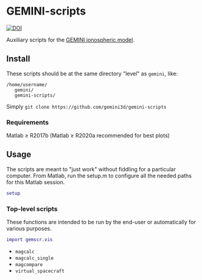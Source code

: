 # GEMINI-scripts

[![DOI](https://zenodo.org/badge/154507405.svg)](https://zenodo.org/badge/latestdoi/154507405)

Auxiliary scripts for the [GEMINI ionospheric model](https://github.com/gemini3d/gemini-scripts).

## Install

These scripts should be at the same directory "level" as `gemini`, like:

```
/home/username/
   gemini/
   gemini-scripts/
```

Simply `git clone https://github.com/gemini3d/gemini-scripts`

### Requirements

Matlab &ge; R2017b  (Matlab &ge; R2020a recommended for best plots)

## Usage

The scripts are meant to "just work" without fiddling for a particular computer.
From Matlab, run the setup.m to configure all the needed paths for this Matlab session.

```matlab
setup
```

### Top-level scripts

These functions are intended to be run by the end-user or automatically for various purposes.

```matlab
import gemscr.vis
```

* `magcalc`
* `magcalc_single`
* `magcompare`
* `virtual_spacecraft`
